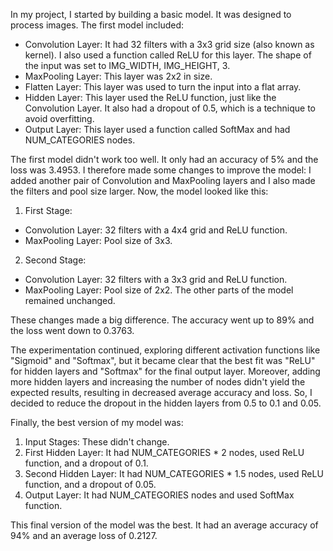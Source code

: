 In my project, I started by building a basic model. It was designed to process images. The first model included:

- Convolution Layer: It had 32 filters with a 3x3 grid size (also known as kernel). I also used a function called ReLU for this layer. The shape of the input was set to IMG_WIDTH, IMG_HEIGHT, 3.
- MaxPooling Layer: This layer was 2x2 in size.
- Flatten Layer: This layer was used to turn the input into a flat array.
- Hidden Layer: This layer used the ReLU function, just like the Convolution Layer. It also had a dropout of 0.5, which is a technique to avoid overfitting.
- Output Layer: This layer used a function called SoftMax and had NUM_CATEGORIES nodes.

The first model didn't work too well. It only had an accuracy of 5% and the loss was 3.4953.
I therefore made some changes to improve the model: I added another pair of Convolution and MaxPooling layers and I also made the filters and pool size larger. Now, the model looked like this:

1. First Stage:
- Convolution Layer: 32 filters with a 4x4 grid and ReLU function.
- MaxPooling Layer: Pool size of 3x3.
2. Second Stage:
- Convolution Layer: 32 filters with a 3x3 grid and ReLU function.
- MaxPooling Layer: Pool size of 2x2.
The other parts of the model remained unchanged. 

These changes made a big difference. The accuracy went up to 89% and the loss went down to 0.3763.

The experimentation continued, exploring different activation functions like "Sigmoid" and "Softmax", but it became clear that the best fit was "ReLU" for hidden layers and "Softmax" for the final output layer. Moreover, adding more hidden layers and increasing the number of nodes didn't yield the expected results, resulting in decreased average accuracy and loss. So, I decided to reduce the dropout in the hidden layers from 0.5 to 0.1 and 0.05.

Finally, the best version of my model was:

1. Input Stages: These didn't change.
2. First Hidden Layer: It had NUM_CATEGORIES * 2 nodes, used ReLU function, and a dropout of 0.1.
3. Second Hidden Layer: It had NUM_CATEGORIES * 1.5 nodes, used ReLU function, and a dropout of 0.05.
4. Output Layer: It had NUM_CATEGORIES nodes and used SoftMax function.

This final version of the model was the best. It had an average accuracy of 94% and an average loss of 0.2127.